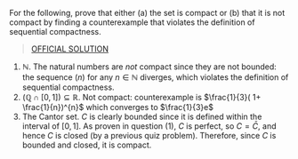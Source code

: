 For the following, prove that either (a) the set is compact or (b) that it is not compact by finding a counterexample that violates the definition of sequential compactness.

> [OFFICIAL SOLUTION](https://onq.queensu.ca/d2l/le/content/861615/viewContent/5376106/View)

1. $\mathbb{N}$. The natural numbers are *not* compact since they are not bounded: the sequence $(n)$ for any $n\in\mathbb{N}$ diverges, which violates the definition of sequential compactness.
2. $(\mathbb{Q}\cap[0,1])\subseteq\mathbb{R}$. Not compact: counterexample is $\frac{1}{3}( 1+ \frac{1}{n})^{n}$ which converges to $\frac{1}{3}e$
3. The Cantor set. $C$ is clearly bounded since it is defined within the interval of $[0,1]$. As proven in question (1), $C$ is perfect, so $C=\bar C$, and hence $C$ is closed (by a previous quiz problem). Therefore, since $C$ is bounded and closed, it is compact.

